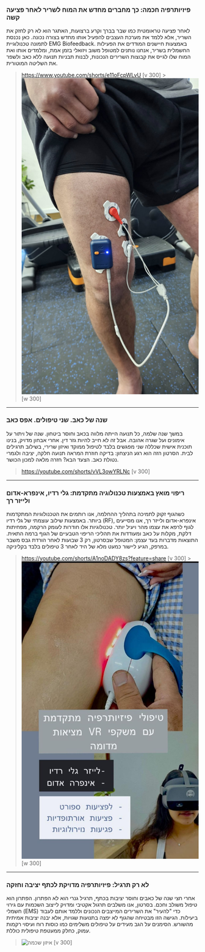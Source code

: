 ### פיזיותרפיה חכמה: כך מחברים מחדש את המוח לשריר לאחר פציעה קשה

לאחר פציעה טראומטית כמו שבר בברך וקרע ברצועות, האתגר הוא לא רק לחזק את השריר, אלא ללמד את מערכת העצבים להפעיל אותו מחדש בצורה נכונה. כאן נכנסת לתמונה טכנולוגיית EMG Biofeedback. באמצעות חיישנים המודדים את הפעילות החשמלית בשריר, אנחנו נותנים למטופל משוב ויזואלי בזמן אמת, ומלמדים אותו ואת המוח שלו לגייס את קבוצות השרירים הנכונות, לבנות תבניות תנועה ללא כאב ולשפר את השליטה המוטורית.

> https://www.youtube.com/shorts/e11oFcpWLvU [v 300] > ![חזרה לריצה](https://github.com/yakir100/ramphisotrophyImagesAndContext/blob/main/legelcet.jpg?raw=true) [w 300]

---

### שנה של כאב. שני טיפולים. אפס כאב

במשך שנה שלמה, כל תנועה הייתה מלווה בכאב וחוסר ביטחון. שנה של ויתור על אימונים ועל שגרה אהובה. אבל זה לא חייב להיות גזר דין. אחרי אבחון מדויק, בנינו תוכנית אישית שכללה שני מפגשים בלבד לטיפול ממוקד ואיזון שרירי, בשילוב תרגילים לבית.
הסרטון הזה הוא רגע הניצחון: בדיקה חוזרת המראה תנועה חלקה, יציבה ולגמרי נטולת כאב. הצעד הבא? חזרה מלאה למכון הכושר.

> https://youtube.com/shorts/vVL3owYRLNc [v 300]

---

### ריפוי מואץ באמצעות טכנולוגיה מתקדמת: גלי רדיו, אינפרא-אדום ולייזר רך

כשהגוף זקוק לתמיכה בתהליך ההחלמה, אנו רותמים את הטכנולוגיות המתקדמות ביותר. באמצעות שילוב עוצמתי של גלי רדיו (RF), אינפרא-אדום ולייזר רך, אנו מסייעים לגוף לרפא את עצמו מהר ויעיל יותר. טכנולוגיות אלו חודרות לעומק הרקמה, מפחיתות דלקת, מקלות על כאב ומעודדות את תהליכי הריפוי הטבעיים של הגוף ברמה התאית.
התוצאות מדברות בעד עצמן: המטופל שבסרטון, רק 3 שבועות לאחר הורדת גבס משבר במרפק, הגיע ליישור כמעט מלא של היד לאחר 3 טיפולים בלבד בקליניקה.

> https://youtube.com/shorts/A1noDADY8zs?feature=share [v 300] > ![חזרה לריצה](https://github.com/yakir100/ramphisotrophyImagesAndContext/blob/main/sportinjer.jpg?raw=true) [w 300]

---


### לא רק תרגיל: פיזיותרפיה מדויקת לכתף יציבה וחזקה

אחרי חצי שנה של כאבים וחוסר יציבות בכתף, תרגיל גנרי הוא לא הפתרון. הפתרון הוא טיפול משולב וחכם. בסרטון, אנו משלבים תרגול אקטיבי ומדויק לייצוב השכמות עם גירוי חשמלי (EMS) כדי "להעיר" את השרירים המייצבים הנכונים וללמד אותם לעבוד ביעילות. הגישה הזו מבטיחה שהגוף לא יפצה בתנועות שגויות, אלא יבנה יציבות אמיתית מהשורש. הסימנים על הגב מעידים על טיפולים משלימים כמו כוסות רוח ועיסוי רקמות עמוק, כחלק ממעטפת טיפולית כוללת.

> ![איזון שכמה](https://www.youtube.com/shorts/maUfWbuJP84) [v 300]

